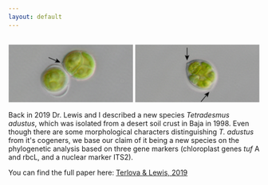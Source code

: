 ```yaml
---
layout: default 
---
```



<div align="center">
  <br>
  <img src="https://github.com/eterlova/eterlova.github.io/blob/master/images/Terlovaetal2019.jpg" alt="Tadustus" width="1100"/>
  <br>
</div>


Back in 2019 Dr. Lewis and I described a new species _Tetradesmus adustus_, which was isolated from a desert soil crust in Baja in 1998. Even though there are some morphological characters distinguishing _T. adustus_ from it's cogeners, we base our claim of it being a new species on the phylogenetic analysis based on three gene markers (chloroplast genes _tuf_ A and rbcL, and a nuclear marker ITS2).

You can find the full paper here: [Terlova & Lewis, 2019](https://pfsyst.botany.pl/A-new-species-of-Tetradesmus-Chlorophyceae-Chlorophyta-nisolated-from-desert-soil,120163,0,2.html)
